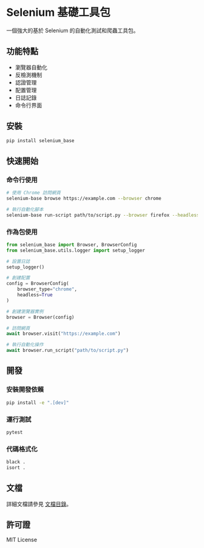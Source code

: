 # Selenium 基礎工具包

一個強大的基於 Selenium 的自動化測試和爬蟲工具包。

## 功能特點

- 瀏覽器自動化
- 反檢測機制
- 認證管理
- 配置管理
- 日誌記錄
- 命令行界面

## 安裝

```bash
pip install selenium_base
```

## 快速開始

### 命令行使用

```bash
# 使用 Chrome 訪問網頁
selenium-base browse https://example.com --browser chrome

# 執行自動化腳本
selenium-base run-script path/to/script.py --browser firefox --headless
```

### 作為包使用

```python
from selenium_base import Browser, BrowserConfig
from selenium_base.utils.logger import setup_logger

# 設置日誌
setup_logger()

# 創建配置
config = BrowserConfig(
    browser_type="chrome",
    headless=True
)

# 創建瀏覽器實例
browser = Browser(config)

# 訪問網頁
await browser.visit("https://example.com")

# 執行自動化操作
await browser.run_script("path/to/script.py")
```

## 開發

### 安裝開發依賴

```bash
pip install -e ".[dev]"
```

### 運行測試

```bash
pytest
```

### 代碼格式化

```bash
black .
isort .
```

## 文檔

詳細文檔請參見 [文檔目錄](docs/)。

## 許可證

MIT License 